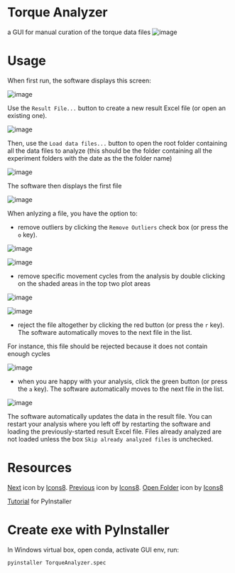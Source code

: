 # Torque Analyzer
a GUI for manual curation of the torque data files
![image](https://github.com/user-attachments/assets/5e0624c2-eeb8-4ca1-8325-f0fb014257a2)


# Usage
When first run, the software displays this screen:

![image](https://github.com/user-attachments/assets/e528673d-6ddc-4aaf-bf57-172c134933f7)


Use the `Result File...` button to create a new result Excel file (or open an existing one).

![image](https://github.com/user-attachments/assets/289cb568-6907-4ed9-9dfe-6abe7a8ee06a)



Then, use the `Load data files...` button to open the root folder containing all the data files to analyze (this should be the folder containing all the experiment folders with the date as the the folder name)

![image](https://github.com/user-attachments/assets/b6251af1-f913-479c-9cc9-b1f8aac62dd5)


The software then displays the first file

![image](https://github.com/user-attachments/assets/4114fe5b-fac3-44ee-a5ed-dc81b929b0c1)


When anlyzing a file, you have the option to:

- remove outliers by clicking the `Remove Outliers` check box (or press the `o` key).

![image](https://github.com/user-attachments/assets/71d63642-386f-4e24-ba7c-ae457525037b)

![image](https://github.com/user-attachments/assets/d8e96f34-aa90-4df3-ad65-d5837a5ede26)

- remove specific movement cycles from the analysis by double clicking on the shaded areas in the top two plot areas

![image](https://github.com/user-attachments/assets/b7e4cc10-7003-4403-a6f6-c263043ce33f)

![image](https://github.com/user-attachments/assets/26d14d49-9d7a-49a3-8787-ffaea6a49b19)

- reject the file altogether by clicking the red button (or press the `r` key). The software automatically moves to the next file in the list.

For instance, this file should be rejected because it does not contain enough cycles

![image](https://github.com/user-attachments/assets/a970643e-dabe-4e55-8599-6a8a2f16e454)

- when you are happy with your analysis, click the green button (or press the `a` key). The software automatically moves to the next file in the list.

![image](https://github.com/user-attachments/assets/31730adc-d0c6-4379-a378-db23c597e190)

The software automatically updates the data in the result file. You can restart your analysis where you left off by restarting the software and loading the previously-started result Excel file. Files already analyzed are not loaded unless the box `Skip already analyzed files` is unchecked.

# Resources
<a target="_blank" href="https://icons8.com/icon/4r5HpCBBbNn8/next-page">Next</a> icon by <a target="_blank" href="https://icons8.com">Icons8</a>. <a target="_blank" href="https://icons8.com/icon/LeIi2nYOolQt/back-to">Previous</a> icon by <a target="_blank" href="https://icons8.com">Icons8</a>. <a target="_blank" href="https://icons8.com/icon/Y5jV4wJL13np/open-folder">Open Folder</a> icon by <a target="_blank" href="https://icons8.com">Icons8</a>

[Tutorial](https://www.pythonguis.com/tutorials/packaging-pyside6-applications-windows-pyinstaller-installforge/) for PyInstaller
# Create exe with PyInstaller
In Windows virtual box, open conda, activate GUI env, run:
```shell
pyinstaller TorqueAnalyzer.spec
```
